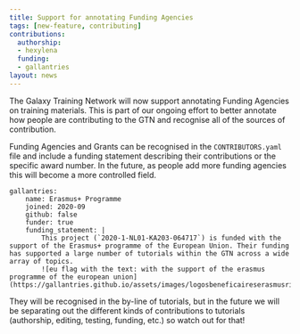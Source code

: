 ```yaml
---
title: Support for annotating Funding Agencies
tags: [new-feature, contributing]
contributions:
  authorship:
  - hexylena
  funding:
  - gallantries
layout: news
---
```


The Galaxy Training Network will now support annotating Funding Agencies on training materials. This is part of our ongoing effort to better annotate how people are contributing to the GTN and recognise all of the sources of contribution.

Funding Agencies and Grants can be recognised in the `CONTRIBUTORS.yaml` file and include a funding statement describing their contributions or the specific award number. In the future, as people add more funding agencies this will become a more controlled field.

```
gallantries:
    name: Erasmus+ Programme
    joined: 2020-09
    github: false
    funder: true
    funding_statement: |
        This project (`2020-1-NL01-KA203-064717`) is funded with the support of the Erasmus+ programme of the European Union. Their funding has supported a large number of tutorials within the GTN across a wide array of topics.
        ![eu flag with the text: with the support of the erasmus programme of the european union](https://gallantries.github.io/assets/images/logosbeneficaireserasmusright_en.jpg)
```

They will be recognised in the by-line of tutorials, but in the future we will be separating out the different kinds of contributions to tutorials (authorship, editing, testing, funding, etc.) so watch out for that!
